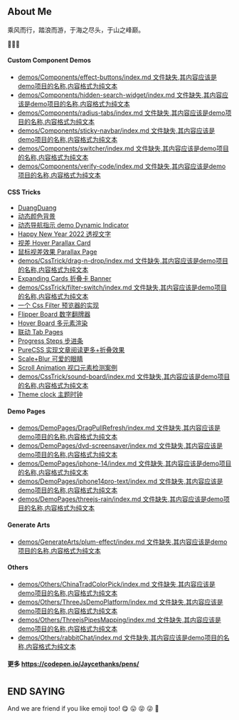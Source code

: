 ## About Me

乘风而行，踏浪而游，于海之尽头，于山之峰巅。

🥳🥳🥳

#### Custom Component Demos
- [demos/Components/effect-buttons/index.md 文件缺失,其内容应该是demo项目的名称,内容格式为纯文本](https://jaycethanks.github.io/demos/Components/effect-buttons/dist)
- [demos/Components/hidden-search-widget/index.md 文件缺失,其内容应该是demo项目的名称,内容格式为纯文本](https://jaycethanks.github.io/demos/Components/hidden-search-widget/dist)
- [demos/Components/radius-tabs/index.md 文件缺失,其内容应该是demo项目的名称,内容格式为纯文本](https://jaycethanks.github.io/demos/Components/radius-tabs/dist)
- [demos/Components/sticky-navbar/index.md 文件缺失,其内容应该是demo项目的名称,内容格式为纯文本](https://jaycethanks.github.io/demos/Components/sticky-navbar/dist)
- [demos/Components/switcher/index.md 文件缺失,其内容应该是demo项目的名称,内容格式为纯文本](https://jaycethanks.github.io/demos/Components/switcher/dist)
- [demos/Components/verify-code/index.md 文件缺失,其内容应该是demo项目的名称,内容格式为纯文本](https://jaycethanks.github.io/demos/Components/verify-code/dist)
#### CSS Tricks
- [DuangDuang](https://jaycethanks.github.io/demos/CssTrick/DuangDuang/dist)
- [动态颜色背景](https://jaycethanks.github.io/demos/CssTrick/DynamicBackgroundColor/dist)
- [动态导航指示 demo Dynamic Indicator](https://jaycethanks.github.io/demos/CssTrick/DynamicNavgatorIndicator/dist)
- [Happy New Year 2022 透视文字](https://jaycethanks.github.io/demos/CssTrick/HappyNewYear2022/dist)
- [视差 Hover Parallax Card](https://jaycethanks.github.io/demos/CssTrick/ParallaxCard/dist)
- [鼠标视差效果 Parallax Page](https://jaycethanks.github.io/demos/CssTrick/ParallaxPage/dist)
- [demos/CssTrick/drag-n-drop/index.md 文件缺失,其内容应该是demo项目的名称,内容格式为纯文本](https://jaycethanks.github.io/demos/CssTrick/drag-n-drop/dist)
- [Expanding Cards 折叠卡 Banner](https://jaycethanks.github.io/demos/CssTrick/expanding-cards/dist)
- [demos/CssTrick/filter-switch/index.md 文件缺失,其内容应该是demo项目的名称,内容格式为纯文本](https://jaycethanks.github.io/demos/CssTrick/filter-switch/dist)
- [一个 Css Filter 预览器的实现](https://jaycethanks.github.io/demos/CssTrick/filtercomparison/dist)
- [Flipper Board 数字翻牌器](https://jaycethanks.github.io/demos/CssTrick/fliper-board/dist)
- [Hover Board 多元素渲染](https://jaycethanks.github.io/demos/CssTrick/hover-board/dist)
- [联动 Tab Pages](https://jaycethanks.github.io/demos/CssTrick/interactiveCarousel/dist)
- [Progress Steps 步进条](https://jaycethanks.github.io/demos/CssTrick/progress-steps/dist)
- [PureCSS 实现文章阅读更多+折叠效果](https://jaycethanks.github.io/demos/CssTrick/purecss-continue-reading/dist)
- [ Scale+Blur 可爱的眼睛](https://jaycethanks.github.io/demos/CssTrick/scale-blur/dist)
- [Scroll Animation 视口元素检测案例](https://jaycethanks.github.io/demos/CssTrick/scroll-animation/dist)
- [demos/CssTrick/sound-board/index.md 文件缺失,其内容应该是demo项目的名称,内容格式为纯文本](https://jaycethanks.github.io/demos/CssTrick/sound-board/dist)
- [Theme clock 主题时钟](https://jaycethanks.github.io/demos/CssTrick/theme-clock/dist)
#### Demo Pages

- [demos/DemoPages/DragPullRefresh/index.md 文件缺失,其内容应该是demo项目的名称,内容格式为纯文本](https://jaycethanks.github.io/demos/DemoPages/DragPullRefresh/dist)
- [demos/DemoPages/dvd-screensaver/index.md 文件缺失,其内容应该是demo项目的名称,内容格式为纯文本](https://jaycethanks.github.io/demos/DemoPages/dvd-screensaver/dist)
- [demos/DemoPages/iphone-14/index.md 文件缺失,其内容应该是demo项目的名称,内容格式为纯文本](https://jaycethanks.github.io/demos/DemoPages/iphone-14/dist)
- [demos/DemoPages/iphone14pro-text/index.md 文件缺失,其内容应该是demo项目的名称,内容格式为纯文本](https://jaycethanks.github.io/demos/DemoPages/iphone14pro-text/dist)
- [demos/DemoPages/threejs-rain/index.md 文件缺失,其内容应该是demo项目的名称,内容格式为纯文本](https://jaycethanks.github.io/demos/DemoPages/threejs-rain/dist)
#### Generate Arts

- [demos/GenerateArts/plum-effect/index.md 文件缺失,其内容应该是demo项目的名称,内容格式为纯文本](https://jaycethanks.github.io/demos/GenerateArts/plum-effect/dist)
#### Others
- [demos/Others/ChinaTradColorPick/index.md 文件缺失,其内容应该是demo项目的名称,内容格式为纯文本](https://jaycethanks.github.io/demos/Others/ChinaTradColorPick/dist)
- [demos/Others/ThreeJsDemoPlatform/index.md 文件缺失,其内容应该是demo项目的名称,内容格式为纯文本](https://jaycethanks.github.io/demos/Others/ThreeJsDemoPlatform/dist)
- [demos/Others/ThreejsPipesMapping/index.md 文件缺失,其内容应该是demo项目的名称,内容格式为纯文本](https://jaycethanks.github.io/demos/Others/ThreejsPipesMapping/dist)
- [demos/Others/rabbitChat/index.md 文件缺失,其内容应该是demo项目的名称,内容格式为纯文本](https://jaycethanks.github.io/demos/Others/rabbitChat/dist)
#### 更多 https://codepen.io/Jaycethanks/pens/

#

#

#

#

## END SAYING

And we are friend if you like emoji too! 😋 😛 😝 😜 🤪

